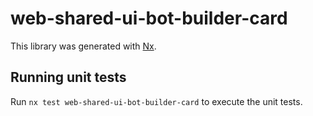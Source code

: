 # web-shared-ui-bot-builder-card

This library was generated with [Nx](https://nx.dev).

## Running unit tests

Run `nx test web-shared-ui-bot-builder-card` to execute the unit tests.
